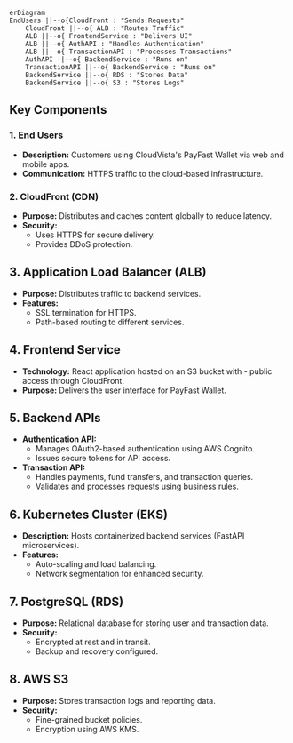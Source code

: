 ```mermaid
erDiagram
EndUsers ||--o{CloudFront : "Sends Requests"
    CloudFront ||--o{ ALB : "Routes Traffic"
    ALB ||--o{ FrontendService : "Delivers UI"
    ALB ||--o{ AuthAPI : "Handles Authentication"
    ALB ||--o{ TransactionAPI : "Processes Transactions"
    AuthAPI ||--o{ BackendService : "Runs on"
    TransactionAPI ||--o{ BackendService : "Runs on"
    BackendService ||--o{ RDS : "Stores Data"
    BackendService ||--o{ S3 : "Stores Logs"
```

## Key Components

### 1. End Users
- **Description:** Customers using CloudVista's PayFast Wallet via web and mobile apps.
- **Communication:** HTTPS traffic to the cloud-based infrastructure.
### 2. CloudFront (CDN)
- **Purpose:** Distributes and caches content globally to reduce latency.
- **Security:**
  - Uses HTTPS for secure delivery.
  - Provides DDoS protection.
## 3. Application Load Balancer (ALB)
- **Purpose:** Distributes traffic to backend services.
- **Features:**
   - SSL termination for HTTPS.
   - Path-based routing to different services.
## 4. Frontend Service
- **Technology:** React application hosted on an S3 bucket with - public access through CloudFront.
- **Purpose:** Delivers the user interface for PayFast Wallet.
## 5. Backend APIs
- **Authentication API:**
   - Manages OAuth2-based authentication using AWS Cognito.
   - Issues secure tokens for API access.
- **Transaction API:**
  - Handles payments, fund transfers, and transaction queries.
  - Validates and processes requests using business rules.
## 6. Kubernetes Cluster (EKS)
- **Description:** Hosts containerized backend services (FastAPI microservices).
- **Features:**
  - Auto-scaling and load balancing.
  - Network segmentation for enhanced security.
## 7. PostgreSQL (RDS)
- **Purpose:** Relational database for storing user and transaction data.
- **Security:**
  - Encrypted at rest and in transit.
  - Backup and recovery configured.
## 8. AWS S3
- **Purpose:** Stores transaction logs and reporting data.
- **Security:**
  - Fine-grained bucket policies.
  - Encryption using AWS KMS.
